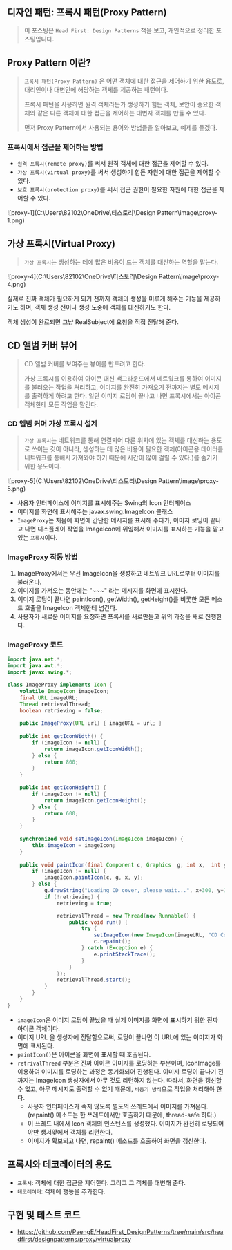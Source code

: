 ## 디자인 패턴: 프록시 패턴(Proxy Pattern)

> 이 포스팅은 `Head First: Design Patterns` 책을 보고, 개인적으로 정리한 포스팅입니다.

## Proxy Pattern 이란?

> `프록시 패턴(Proxy Pattern)` 은 어떤 객체에 대한 접근을 제어하기 위한 용도로, 대리인이나 대변인에 해당하는 객체를 제공하는 패턴이다.
>
> 프록시 패턴을 사용하면 원격 객체라든가 생성하기 힘든 객체, 보안이 중요한 객체와 같은 다른 객체에 대한 접근을 제어하는 대변자 객체를 만들 수 있다.
>
> 먼저 Proxy Pattern에서 사용되는 용어와 방법들을 알아보고, 예제를 들겠다.

### 프록시에서 접근을 제어하는 방법

- `원격 프록시(remote proxy)`를 써서 원격 객체에 대한 접근을 제어할 수 있다.
- `가상 프록시(virtual proxy)`를 써서 생성하기 힘든 자원에 대한 접근을 제어할 수 있다.
- `보호 프록시(protection proxy)`를 써서 접근 권한이 필요한 자원에 대한 접근을 제어할 수 있다.

![proxy-1](C:\Users\82102\OneDrive\티스토리\Design Pattern\image\proxy-1.png)

## 가상 프록시(Virtual Proxy)

> `가상 프록시`는 생성하는 데에 많은 비용이 드는 객체를 대신하는 역할을 맡는다.

![proxy-4](C:\Users\82102\OneDrive\티스토리\Design Pattern\image\proxy-4.png)

실제로 진짜 객체가 필요하게 되기 전까지 객체의 생성을 미루게 해주는 기능을 제공하기도 하며, 객체 생성 전이나 생성 도중에 객체를 대신하기도 한다. 

객체 생성이 완료되면 그냥 RealSubject에 요청을 직접 전달해 준다.

## CD 앨범 커버 뷰어

> CD 앨범 커버를 보여주는 뷰어를 만드려고 한다.
>
> 가상 프록시를 이용하여 아이콘 대신 백그라운드에서 네트워크를 통하여 이미지를 불러오는 작업을 처리하고, 이미지를 완전히 가져오기 전까지는 별도 메시지를 출력하게 하려고 한다. 일단 이미지 로딩이 끝나고 나면 프록시에서는 아이콘 객체한테 모든 작업을 맡긴다.

### CD 앨범 커머 가상 프록시 설계

> `가상 프록시`는 네트워크를 통해 연결되어 다른 위치에 있는 객체를 대신하는 용도로 쓰이는 것이 아니라, 생성하는 데 많은 비용이 필요한 객체(아이콘용 데이터를 네트워크를 통해서 가져와야 하기 때문에 시간이 많이 걸릴 수 있다.)를 숨기기 위한 용도이다.

![proxy-5](C:\Users\82102\OneDrive\티스토리\Design Pattern\image\proxy-5.png)

- 사용자 인터페이스에 이미지를 표시해주는 Swing의 Icon 인터페이스
- 이미지를 화면에 표시해주는 javax.swing.ImageIcon 클래스
- `ImageProxy`는 처음에 화면에 간단한 메시지를 표시해 주다가, 이미지 로딩이 끝나고 나면 디스플레이 작업을 ImageIcon에 위임해서 이미지를 표시하는 기능을 맡고 있는 `프록시`이다.

### ImageProxy 작동 방법

1. ImageProxy에서는 우선 ImageIcon을 생성하고 네트워크 URL로부터 이미지를 불러온다.
2. 이미지를 가져오는 동안에는 "~~~" 라는 메시지를 화면에 표시한다.
3. 이미지 로딩이 끝나면 paintIcon(), getWidth(), getHeight()를 비롯한 모든 메소드 호출을 ImageIcon 객체한테 넘긴다.
4. 사용자가 새로운 이미지를 요청하면 프록시를 새로만들고 위의 과정을 새로 진행한다.

### ImageProxy 코드

```java
import java.net.*;
import java.awt.*;
import javax.swing.*;

class ImageProxy implements Icon {
	volatile ImageIcon imageIcon;
	final URL imageURL;
	Thread retrievalThread;
	boolean retrieving = false;
     
	public ImageProxy(URL url) { imageURL = url; }
     
	public int getIconWidth() {
		if (imageIcon != null) {
            return imageIcon.getIconWidth();
        } else {
			return 800;
		}
	}
 
	public int getIconHeight() {
		if (imageIcon != null) {
            return imageIcon.getIconHeight();
        } else {
			return 600;
		}
	}
	
	synchronized void setImageIcon(ImageIcon imageIcon) {
		this.imageIcon = imageIcon;
	}
     
	public void paintIcon(final Component c, Graphics  g, int x,  int y) {
		if (imageIcon != null) {
			imageIcon.paintIcon(c, g, x, y);
		} else {
			g.drawString("Loading CD cover, please wait...", x+300, y+190);
			if (!retrieving) {
				retrieving = true;

				retrievalThread = new Thread(new Runnable() {
					public void run() {
						try {
							setImageIcon(new ImageIcon(imageURL, "CD Cover"));
							c.repaint();
						} catch (Exception e) {
							e.printStackTrace();
						}
					}
				});
				retrievalThread.start();
			}
		}
	}
}
```

- `imageIcon`은 이미지 로딩이 끝났을 때 실제 이미지를 화면에 표시하기 위한 진짜 아이콘 객체이다.
- 이미지 URL 을 생성자에 전달함으로써, 로딩이 끝나면 이 URL에 있는 이미지가 화면에 표시된다.
- `paintIcon()`은 아이콘을 화면에 표시할 때 호출된다. 
- `retrivalThread` 부분은 진짜 아이콘 이미지를 로딩하는 부분이며, IconImage를 이용하여 이미지를 로딩하는 과정은 동기화되어 진행된다. 이미지 로딩이 끝나기 전까지는 ImageIcon 생성자에서 아무 것도 리턴하지 않는다. 따라서, 화면을 갱신할 수 없고, 아무 메시지도 출력할 수 없기 때문에, `비동기 방식`으로 작업을 처리해야 한다.
  - 사용자 인터페이스가 죽지 않도록 별도의 쓰레드에서 이미지를 가져온다. (repaint() 메소드는 한 쓰레드에서만 호출하기 때문에, thread-safe 하다.)
  - 이 쓰레드 내에서 Icon 객체의 인스턴스를 생성했다. 이미지가 완전히 로딩되어야만 생서앚에서 객체를 리턴한다.
  - 이미지가 확보되고 나면, repaint() 메소드를 호출하여 화면을 갱신한다.

## 프록시와 데코레이터의 용도

- `프록시`: 객체에 대한 접근을 제어한다. 그리고 그 객체를 대변해 준다.
- `데코레이터`: 객체에 행동을 추가한다.

## 구현 및 테스트 코드

- https://github.com/PaengE/HeadFirst_DesignPatterns/tree/main/src/headfirst/designpatterns/proxy/virtualproxy

